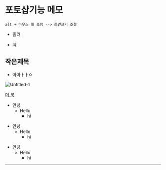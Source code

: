 # 포토샵기능 메모

```
alt + 마우스 휠 조정 --> 화면크기 조절
```

* 졸려
- 엑

## 작은제목

* 아아ㅏㅏㅇ


![Untitled-1](https://user-images.githubusercontent.com/129017020/229425295-8a0f778d-1647-43b3-b840-3babb9115d69.jpg)

[더 북](https://thebook.io/080313/)


+ 안녕
  + Hello
    + hi


* 안녕
  * Hello
    * hi

- 안녕
  - Hello
    - hi

--------------------
